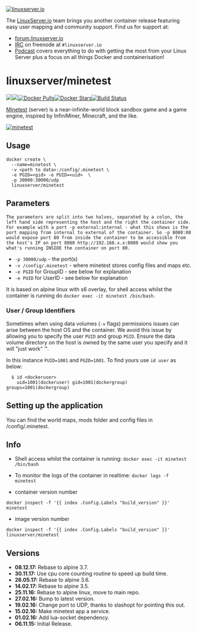 [linuxserverurl]: https://linuxserver.io
[forumurl]: https://forum.linuxserver.io
[ircurl]: https://www.linuxserver.io/irc/
[podcasturl]: https://www.linuxserver.io/podcast/
[appurl]: http://www.minetest.net/
[hub]: https://hub.docker.com/r/linuxserver/minetest/

[![linuxserver.io](https://raw.githubusercontent.com/linuxserver/docker-templates/master/linuxserver.io/img/linuxserver_medium.png)][linuxserverurl]

The [LinuxServer.io][linuxserverurl] team brings you another container release featuring easy user mapping and community support. Find us for support at:
* [forum.linuxserver.io][forumurl]
* [IRC][ircurl] on freenode at `#linuxserver.io`
* [Podcast][podcasturl] covers everything to do with getting the most from your Linux Server plus a focus on all things Docker and containerisation!

# linuxserver/minetest
[![](https://images.microbadger.com/badges/version/linuxserver/minetest.svg)](https://microbadger.com/images/linuxserver/minetest "Get your own version badge on microbadger.com")[![](https://images.microbadger.com/badges/image/linuxserver/minetest.svg)](https://microbadger.com/images/linuxserver/minetest "Get your own image badge on microbadger.com")[![Docker Pulls](https://img.shields.io/docker/pulls/linuxserver/minetest.svg)][hub][![Docker Stars](https://img.shields.io/docker/stars/linuxserver/minetest.svg)][hub][![Build Status](https://ci.linuxserver.io/buildStatus/icon?job=Docker-Builders/x86-64/x86-64-minetest)](https://ci.linuxserver.io/job/Docker-Builders/job/x86-64/job/x86-64-minetest/)

[Minetest][appurl] (server) is a near-infinite-world block sandbox game and a game engine, inspired by InfiniMiner, Minecraft, and the like.

[![minetest](https://raw.githubusercontent.com/linuxserver/beta-templates/master/lsiodev/img/minetest-icon.png)][appurl]

## Usage

```
docker create \
  --name=minetest \
  -v <path to data>:/config/.minetest \
  -e PGID=<gid> -e PUID=<uid>  \
  -p 30000:30000/udp
  linuxserver/minetest
```

## Parameters

`The parameters are split into two halves, separated by a colon, the left hand side representing the host and the right the container side. 
For example with a port -p external:internal - what this shows is the port mapping from internal to external of the container.
So -p 8080:80 would expose port 80 from inside the container to be accessible from the host's IP on port 8080
http://192.168.x.x:8080 would show you what's running INSIDE the container on port 80.`



* `-p 30000/udp` - the port(s)
* `-v /config/.minetest` - where minetest stores config files and maps etc.
* `-e PGID` for GroupID - see below for explanation
* `-e PUID` for UserID - see below for explanation

It is based on alpine linux with s6 overlay, for shell access whilst the container is running do `docker exec -it minetest /bin/bash`.

### User / Group Identifiers

Sometimes when using data volumes (`-v` flags) permissions issues can arise between the host OS and the container. We avoid this issue by allowing you to specify the user `PUID` and group `PGID`. Ensure the data volume directory on the host is owned by the same user you specify and it will "just work" ™.

In this instance `PUID=1001` and `PGID=1001`. To find yours use `id user` as below:

```
  $ id <dockeruser>
    uid=1001(dockeruser) gid=1001(dockergroup) groups=1001(dockergroup)
```

## Setting up the application

You can find the world maps, mods folder and config files in /config/.minetest.

## Info

* Shell access whilst the container is running: `docker exec -it minetest /bin/bash`
* To monitor the logs of the container in realtime: `docker logs -f minetest`

* container version number 

`docker inspect -f '{{ index .Config.Labels "build_version" }}' minetest`

* image version number

`docker inspect -f '{{ index .Config.Labels "build_version" }}' linuxserver/minetest`

## Versions

+ **08.12.17:** Rebase to alpine 3.7.
+ **30.11.17:** Use cpu core counting routine to speed up build time.
+ **26.05.17:** Rebase to alpine 3.6.
+ **14.02.17:** Rebase to alpine 3.5.
+ **25.11.16:** Rebase to alpine linux, move to main repo.
+ **27.02.16:** Bump to latest version.
+ **19.02.16:** Change port to UDP, thanks to slashopt for pointing this out.
+ **15.02.16:** Make minetest app a service.
+ **01.02.16:** Add lua-socket dependency.
+ **06.11.15:** Initial Release. 
